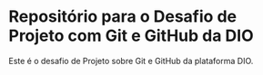# Repositório para o Desafio de Projeto com Git e GitHub da DIO
Este é o desafio de Projeto sobre Git e GitHub da plataforma DIO.
